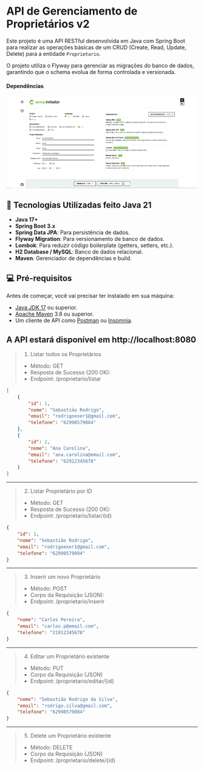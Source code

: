 # API de Gerenciamento de Proprietários v2

Este projeto é uma API RESTful desenvolvida em Java com Spring Boot para realizar as operações básicas de um CRUD (Create, Read, Update, Delete) para a entidade `Proprietario`.

O projeto utiliza o Flyway para gerenciar as migrações do banco de dados, garantindo que o schema evolua de forma controlada e versionada.

#### Dependências
<img src="./preview/java-flyway.png" alt="dependências">

## 🚀 Tecnologias Utilizadas feito Java 21
* **Java 17+**
* **Spring Boot 3.x**
* **Spring Data JPA**: Para persistência de dados.
* **Flyway Migration**: Para versionamento de banco de dados.
* **Lombok**: Para reduzir código boilerplate (getters, setters, etc.).
* **H2 Database / MySQL**: Banco de dados relacional.
* **Maven**: Gerenciador de dependências e build.

## 💻 Pré-requisitos
Antes de começar, você vai precisar ter instalado em sua máquina:
* [Java JDK 17](https://www.oracle.com/java/technologies/javase/jdk17-archive-downloads.html) ou superior.
* [Apache Maven](https://maven.apache.org/download.cgi) 3.8 ou superior.
* Um cliente de API como [Postman](https://www.postman.com/) ou [Insomnia](https://insomnia.rest/).


## A API estará disponível em http://localhost:8080

> 1. Listar todos os Proprietários
> * Método: GET
> * Resposta de Sucesso (200 OK):
> * Endpoint: /proprietario/listar
``` json
[
    {
        "id": 1,
        "nome": "Sebastião Rodrigo",
        "email": "rodrigoexer1@gmail.com",
        "telefone": "62998579084"
    },
    {
        "id": 2,
        "nome": "Ana Carolina",
        "email": "ana.carolina@email.com",
        "telefone": "62912345678"
    }
]
```
<hr>

> 2. Listar Proprietário por ID
> * Método: GET
> * Resposta de Sucesso (200 OK):
> * Endpoint: /proprietario/listar/{id}
``` JSON
{
    "id": 1,
    "nome": "Sebastião Rodrigo",
    "email": "rodrigoexer1@gmail.com",
    "telefone": "62998579084"
}
```
<hr>

> 3. Inserir um novo Proprietário
> * Método: POST
> * Corpo da Requisição (JSON):
> * Endpoint: /proprietario/inserir
``` JSON
{
    "nome": "Carlos Pereira",
    "email": "carlos.p@email.com",
    "telefone": "21912345678"
}
```

<hr>

> 4. Editar um Proprietário existente
> * Método: PUT
> * Corpo da Requisição (JSON)
> * Endpoint: /proprietario/editar/{id}
```JSON
{
    "nome": "Sebastião Rodrigo da Silva",
    "email": "rodrigo.silva@gmail.com",
    "telefone": "62998579084"
}
```

<hr>

> 5. Delete um Proprietário existente
> * Método: DELETE
> * Corpo da Requisição (JSON)
> * Endpoint: /proprietario/delete/{id}
